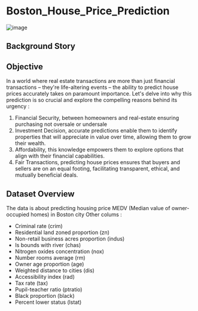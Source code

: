 # Boston_House_Price_Prediction
![image](https://github.com/GITA-2112/Boston_House_Price_Prediction/assets/135007275/331ac9b0-03e7-4017-88fc-63054d97065f)

## Background Story 

## Objective 
In a world where real estate transactions are more than just financial transactions – they're life-altering events – the ability to predict house prices accurately takes on paramount importance. Let's delve into why this prediction is so crucial and explore the compelling reasons behind its urgency :
1. Financial Security, between homeowners and real-estate ensuring purchasing not oversale or undersale
2. Investment Decision, accurate predictions enable them to identify properties that will appreciate in value over time, allowing them to grow their wealth.
3. Affordability, this knowledge empowers them to explore options that align with their financial capabilities.
4. Fair Transactions, predicting house prices ensures that buyers and sellers are on an equal footing, facilitating transparent, ethical, and mutually beneficial deals.
   
## Dataset Overview
The data is about predicting housing price MEDV (Median value of owner-occupied homes) in Boston city
Other colums :
*   Criminal rate (crim)
*   Residential land zoned proportion (zn)
*   Non-retail business acres proportion (indus)
*   Is bounds with river (chas)
*   Nitrogen oxides concentration (nox)
*   Number rooms average (rm)
*   Owner age proportion (age)
*   Weighted distance to cities (dis)
*   Accessibility index (rad)
*   Tax rate (tax)
*   Pupil-teacher ratio (ptratio)
*   Black proportion (black)
*   Percent lower status (lstat)

